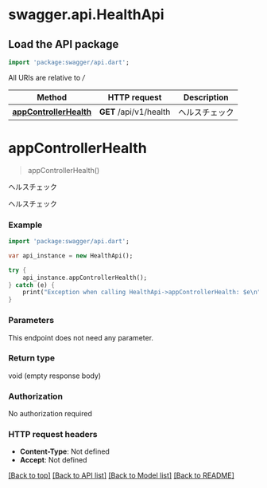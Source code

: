# swagger.api.HealthApi

## Load the API package
```dart
import 'package:swagger/api.dart';
```

All URIs are relative to */*

Method | HTTP request | Description
------------- | ------------- | -------------
[**appControllerHealth**](HealthApi.md#appControllerHealth) | **GET** /api/v1/health | ヘルスチェック

# **appControllerHealth**
> appControllerHealth()

ヘルスチェック

ヘルスチェック

### Example
```dart
import 'package:swagger/api.dart';

var api_instance = new HealthApi();

try {
    api_instance.appControllerHealth();
} catch (e) {
    print("Exception when calling HealthApi->appControllerHealth: $e\n");
}
```

### Parameters
This endpoint does not need any parameter.

### Return type

void (empty response body)

### Authorization

No authorization required

### HTTP request headers

 - **Content-Type**: Not defined
 - **Accept**: Not defined

[[Back to top]](#) [[Back to API list]](../README.md#documentation-for-api-endpoints) [[Back to Model list]](../README.md#documentation-for-models) [[Back to README]](../README.md)

